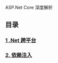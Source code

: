 ASP.Net Core 深度解析


## 目录 

### [1 .Net 跨平台](./doc/01DotNetCrossPlatform/README.md)
### [2. 依赖注入](./doc/02DI/README.md)